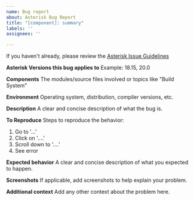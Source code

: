 ```yaml
---
name: Bug report
about: Asterisk Bug Report
title: "[component]: summary"
labels: ''
assignees: ''

---
```


If you haven't already, please review the [Asterisk Issue Guidelines](https://wiki.asterisk.org/wiki/display/AST/Asterisk+Issue+Guidelines)

**Asterisk Versions this bug applies to**
Example: 18.15, 20.0

**Components**
The modules/source files involved or topics like "Build System"

**Environment**
Operating system, distribution, compiler versions, etc.

**Description**
A clear and concise description of what the bug is.

**To Reproduce**
Steps to reproduce the behavior:
1. Go to '...'
2. Click on '....'
3. Scroll down to '....'
4. See error

**Expected behavior**
A clear and concise description of what you expected to happen.

**Screenshots**
If applicable, add screenshots to help explain your problem.

**Additional context**
Add any other context about the problem here.
